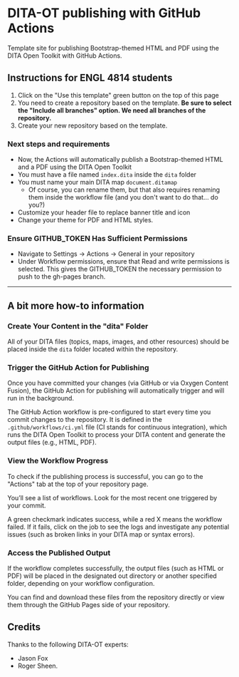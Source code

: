# DITA-OT publishing with GitHub Actions

Template site for publishing Bootstrap-themed HTML and PDF using the DITA Open Toolkit with GitHub Actions.

## Instructions for ENGL 4814 students

1. Click on the "Use this template" green button on the top of this page
2. You need to create a repository based on the template. **Be sure to select the "Include all branches" option. We need all branches of the repository.**
3. Create your new repository based on the template.

### Next steps and requirements
- Now, the Actions will automatically publish a Bootstrap-themed HTML and a PDF using the DITA Open Toolkit
- You must have a file named `index.dita` inside the `dita` folder
- You must name your main DITA map `document.ditamap`
  - Of course, you can rename them, but that also requires renaming them inside the workflow file (and you don't want to do that... do you?)
- Customize your header file to replace banner title and icon
- Change your theme for PDF and HTML styles.

###  Ensure GITHUB_TOKEN Has Sufficient Permissions
- Navigate to Settings → Actions → General in your repository
- Under Workflow permissions, ensure that Read and write permissions is selected. This gives the GITHUB_TOKEN the necessary permission to push to the gh-pages branch.

---
## A bit more how-to information

### Create Your Content in the "dita" Folder

All of your DITA files (topics, maps, images, and other resources) should be placed inside the `dita` folder located within the repository.

### Trigger the GitHub Action for Publishing

Once you have committed your changes (via GitHub or via Oxygen Content Fusion), the GitHub Action for publishing will automatically trigger and will run in the background.

The GitHub Action workflow is pre-configured to start every time you commit changes to the repository.
It is defined in the `.github/workflows/ci.yml` file (CI stands for continuous integration), which runs the DITA Open Toolkit to process your DITA content and generate the output files (e.g., HTML, PDF).

### View the Workflow Progress

To check if the publishing process is successful, you can go to the "Actions" tab at the top of your repository page.

You’ll see a list of workflows. Look for the most recent one triggered by your commit.

A green checkmark indicates success, while a red X means the workflow failed. If it fails, click on the job to see the logs and investigate any potential issues (such as broken links in your DITA map or syntax errors).

### Access the Published Output

If the workflow completes successfully, the output files (such as HTML or PDF) will be placed in the designated out directory or another specified folder, depending on your workflow configuration.

You can find and download these files from the repository directly or view them through the GitHub Pages side of your repository.


## Credits

Thanks to the following DITA-OT experts:
- Jason Fox
- Roger Sheen.
